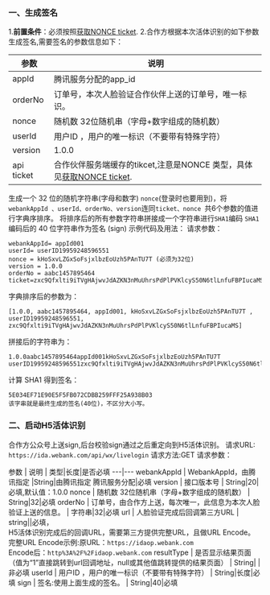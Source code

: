### 一、生成签名
1.**前置条件**：必须按照[获取NONCE ticket](http://tce.fsphere.cn/document/product/295/10136?!preview&lang=cn).
2.合作方根据本次活体识别的如下参数生成签名,需要签名的参数信息如下：

| 参数 | 说明 | 
|---------|---------|
| appId | 腾讯服务分配的app_id |
|orderNo | 订单号，本次人脸验证合作伙伴上送的订单号，唯一标识。 |
| nonce | 随机数  32位随机串（字母+数字组成的随机数）|
| userId | 用户ID ，用户的唯一标识（不要带有特殊字符）|
| version| 1.0.0|
|api ticket | 合作伙伴服务端缓存的tikcet,注意是NONCE 类型，具体见[获取NONCE ticket](http://tce.fsphere.cn/document/product/295/10136?!preview&lang=cn).|

生成一个 32 位的随机字符串(字母和数字) `nonce`(登录时也要用到)，将`webankAppId 、userId、orderNo、version`连同`ticket、nonce `共6个参数的值进行字典序排序。
将排序后的所有参数字符串拼接成一个字符串进行`SHA1`编码
`SHA1`编码后的 40 位字符串作为签名 (sign)
示例代码及用法：
请求参数：

```
webankAppId= appId001
userId= userID19959248596551
nonce = kHoSxvLZGxSoFsjxlbzEoUzh5PAnTU7T (必须为32位)
version = 1.0.0
orderNo = aabc1457895464
ticket=zxc9Qfxlti9iTVgHAjwvJdAZKN3nMuUhrsPdPlPVKlcyS50N6tlLnfuFBPIucaMS
```
字典排序后的参数为：

```
[1.0.0, aabc1457895464, appId001, kHoSxvLZGxSoFsjxlbzEoUzh5PAnTU7T , userID19959248596551, zxc9Qfxlti9iTVgHAjwvJdAZKN3nMuUhrsPdPlPVKlcyS50N6tlLnfuFBPIucaMS]
```
拼接后的字符串为：

```
1.0.0aabc1457895464appId001kHoSxvLZGxSoFsjxlbzEoUzh5PAnTU7T userID19959248596551zxc9Qfxlti9iTVgHAjwvJdAZKN3nMuUhrsPdPlPVKlcyS50N6tlLnfuFBPIucaMS
```
计算 SHA1 得到签名：

```
5E034EF71E90E5F5FB072CDBB259FFF25A938B03
该字串就是最终生成的签名(40位)，不区分大小写。
```

### 二、启动H5活体识别
合作方公众号上送sign,后台校验sign通过之后重定向到H5活体识别。
请求URL: `https://ida.webank.com/api/wx/livelogin`
请求方法:GET
请求参数：

参数 | 说明 | 类型|长度|是否必填
---|---
webankAppId | WebankAppId，由腾讯指定 |String|由腾讯指定
腾讯服务分配|必填
version | 接口版本号 | String|20|必填,默认值：1.0.0
nonce | 随机数  32位随机串（字母+数字组成的随机数） | String|32|必填
orderNo | 订单号，由合作方上送，每次唯一，此信息为本次人脸验证上送的信息。 | 字符串|32|必填
url | 人脸验证完成后回调第三方URL | string||必填，</br>H5活体识别完成后的回调URL，需要第三方提供完整URL，且做URL Encode。</br>完整URL Encode示例:原URL：`https://idaop.webank.com`</br>Encode后：`http%3A%2F%2Fidaop.webank.com`
resultType | 是否显示结果页面（值为“1”直接跳转到url回调地址，null或其他值跳转提供的结果页面） | String| |非必填
userId | 用户ID ，用户的唯一标识（不要带有特殊字符） | String|长度|必填
sign | 签名:使用上面生成的签名。 | String|40|必填